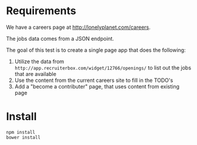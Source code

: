 # Requirements
We have a careers page at http://lonelyplanet.com/careers.

The jobs data comes from a JSON endpoint.

The goal of this test is to create a single page app that does the following:

1. Utilize the data from `http://app.recruiterbox.com/widget/12766/openings/` to list out the jobs that are available
2. Use the content from the current careers site to fill in the TODO's 
3. Add a "become a contributer" page, that uses content from existing page

# Install
```
npm install
bower install
```